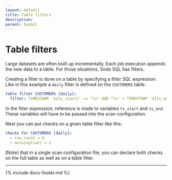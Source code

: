 ```yaml
---
layout: default
title: Table filters
description: 
parent: SodaCL
---
```


# Table filters

Large datasets are often built up incrementally. Each job execution appends the new data to a table. For those situations, Soda SQL has filters.

Creating a filter is done on a table by specifying a filter SQL expression. Like in this example a `daily` filter is defined on the `CUSTOMERS` table:
```yaml
table filter CUSTOMERS [daily]:
  filter: TIMESTAMP '${ts_start}' <= "ts" AND "ts" < TIMESTAMP '${ts_end}'
```

In the filter expression, reference is made to variables `ts_start` and `ts_end`. These variables will have to be passed into the scan configuration.

Next you can put checks on a given table filter like this:
```yaml
checks for CUSTOMERS [daily]:
  - row_count = 6
  - missing(cat) = 2
```

[Note] that in a single scan configuration file, you can declare both checks on the full table as well as on a table filter.

---
{% include docs-footer.md %}
